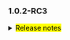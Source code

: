 <!--
 Licensed to the Apache Software Foundation (ASF) under one or more
 contributor license agreements.  See the NOTICE file distributed with
 this work for additional information regarding copyright ownership.
 The ASF licenses this file to You under the Apache License, Version 2.0
 (the "License"); you may not use this file except in compliance with
 the License.  You may obtain a copy of the License at

     http://www.apache.org/licenses/LICENSE-2.0

 Unless required by applicable law or agreed to in writing, software
 distributed under the License is distributed on an "AS IS" BASIS,
 WITHOUT WARRANTIES OR CONDITIONS OF ANY KIND, either express or implied.
 See the License for the specific language governing permissions and
 limitations under the License.
 -->

### 1.0.2-RC3

<details>	
  <summary><mark>Release notes</mark></summary>

  ### Seata-go 1.0.2-RC3	

Seata-go 1.0.2-RC3 发布。

Seata-go 是一款开源的分布式事务解决方案，提供高性能和简单易用的分布式事务服务。

此版本更新如下：

### feature：

- [[#380](https://github.com/seata/seata-go/pull/380)] 支持 MySQL XA 的连接 
- [[#383](https://github.com/seata/seata-go/pull/383)] 支持 TCC Fence 读取配置文件 
- [[#389](https://github.com/seata/seata-go/pull/389)] 添加 XA 模式的事务ID
- [[#398](https://github.com/seata/seata-go/pull/398)] 支持 TM 读取配置文件 
- [[#399](https://github.com/seata/seata-go/pull/399)] 支持 getty 读取配置文件 
- [[#405](https://github.com/seata/seata-go/pull/405)] 支持 AT 模式 insert on duplicate SQL 解析
- [[#406](https://github.com/seata/seata-go/pull/406)] 支持 transport 读取配置文件 
- [[#410](https://github.com/seata/seata-go/pull/410)] 支持 undo log 读取配置文件 
- [[#411](https://github.com/seata/seata-go/pull/411)] 在项目中使用 tm 的配置文件属性
- [[#412](https://github.com/seata/seata-go/pull/412)] 支持 RM 读取配置文件 
- [[#413](https://github.com/seata/seata-go/pull/413)] 支持 service 读取配置文件 
- [[#419](https://github.com/seata/seata-go/pull/419)] 在项目中使用 undo log 的配置文件属性
- [[#421](https://github.com/seata/seata-go/pull/421)] 支持 service 读取配置文件

### bugfix：

- [[#387](https://github.com/seata/seata-go/pull/387)] 修复 OpenConnector 中死循环的问题
- [[#401](https://github.com/seata/seata-go/pull/401)] 优化注册事务分支的流程
- [[#418](https://github.com/seata/seata-go/pull/418)] 修复 undo log 的配置文件的问题
- [[#423](https://github.com/seata/seata-go/pull/423)] 修复 getty 初始化失败的问题
- [[#424](https://github.com/seata/seata-go/pull/424)] 修复 getty 初始化失败的问题
- [[#429](https://github.com/seata/seata-go/pull/429)] 修复 AT 模式执行失败的问题

### optimize：	

- [[#366](https://github.com/seata/seata-go/pull/366)] AT 回滚前添加数据校验逻辑
- [[#367](https://github.com/seata/seata-go/pull/367)] 优化 AT 代码的命名
- [[#369](https://github.com/seata/seata-go/pull/369)] 移除不用的方法
- [[#385](https://github.com/seata/seata-go/pull/385)] 优化 AT sample 的建表SQL
- [[#388](https://github.com/seata/seata-go/pull/388)] 优化代码注释，删除不用的代码
- [[#390](https://github.com/seata/seata-go/pull/390)] 优化 RM 的初始化流程
- [[#392](https://github.com/seata/seata-go/pull/392)] 优化代码的风格问题
- [[#394](https://github.com/seata/seata-go/pull/394)] 重构 AT 模式的执行器
- [[#400](https://github.com/seata/seata-go/pull/400)] 优化 protocol 的初始化流程
- [[#408](https://github.com/seata/seata-go/pull/408)] 优化 log 的初始化流程
- [[#409](https://github.com/seata/seata-go/pull/409)] 重构 AT 模式的 delete 和 insert SQL 的执行逻辑
- [[#414](https://github.com/seata/seata-go/pull/414)] 重命名单测文件
- [[#417](https://github.com/seata/seata-go/pull/417)] 调整 readme 文件内容
- [[#422](https://github.com/seata/seata-go/pull/422)] 移除未使用的 config 代码


### test:



### doc:


### contributors:

非常感谢以下 contributors 的代码贡献。若有无意遗漏，请报告。

- [AlexStocks](https://github.com/AlexStocks)
- [luky116](https://github.com/luky116)
- [georgehao](https://github.com/georgehao)
- [lxfeng1997](https://github.com/lxfeng1997)
- [106umao](https://github.com/106umao)
- [liiibpm](https://github.com/liiibpm)
- [wang1309](https://github.com/wang1309)
- [iSuperCoder](https://github.com/iSuperCoder)
- [jasondeng1997](https://github.com/jasondeng1997)
- [Charlie17Li](https://github.com/Charlie17Li)
- [Code-Fight](https://github.com/Code-Fight)
- [Kirhaku](https://github.com/Kirhaku)
- [wang1309 ](https://github.com/wang1309 )


同时，我们收到了社区反馈的很多有价值的issue和建议，非常感谢大家。

</detail>

